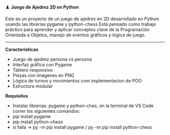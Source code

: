 ♟️ **Juego de Ajedrez 2D en Python**

Este es un proyecto de un juego de ajedrez en 2D desarrollado en Python usando las librerías pygame y python-chess Está pensado como trabajo práctico para aprender y aplicar conceptos clave de la Programación Orientada a Objetos, manejo de eventos gráficos y lógica de juego.
- - - - - - - - - - - - - - - - - - - - -
 **Características**

- Juego de ajedrez persona vs persona
- Interfaz gráfica con Pygame
- Tablero responsivo
- Piezas con imágenes en PNG 
- Lógica de turnos y movimientos com implementacion de POO
- Estructura modular
  

 **Requisitos**
 
- Instalar librerias: pygame y python-ches, en la terminal de VS Code correr los siguientes comandos:
- pip install pygame
- pip install python-chess
- si falla -> py -m pip install pygame / py -m pip install python-chess
